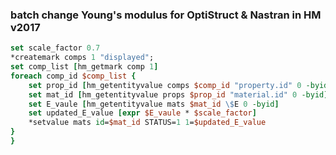 ### batch change Young's modulus for OptiStruct & Nastran in HM v2017

```tcl
set scale_factor 0.7
*createmark comps 1 "displayed";
set comp_list [hm_getmark comp 1]
foreach comp_id $comp_list {
    set prop_id [hm_getentityvalue comps $comp_id "property.id" 0 -byid]
    set mat_id [hm_getentityvalue props $prop_id "material.id" 0 -byid]
    set E_vaule [hm_getentityvalue mats $mat_id \$E 0 -byid]
    set updated_E_value [expr $E_vaule * $scale_factor]
    *setvalue mats id=$mat_id STATUS=1 1=$updated_E_value
}
}
```
